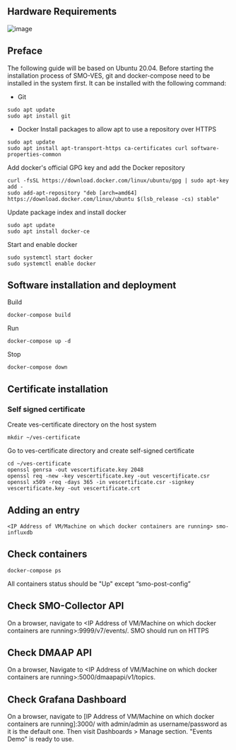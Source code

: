 ## Hardware Requirements
![image](https://github.com/bmw-ece-ntust/internship/assets/145204053/7a502952-ddf7-46a4-a72e-8510309d9793)

## Preface
The following guide will be based on Ubuntu 20.04.
Before starting the installation process of SMO-VES, git and docker-compose need to be
installed in the system first. It can be installed with the following command:
* Git
```
sudo apt update
sudo apt install git
```
* Docker
Install packages to allow apt to use a repository over HTTPS
```
sudo apt update
sudo apt install apt-transport-https ca-certificates curl software-properties-common
```
Add docker's official GPG key and add the Docker repository
```
curl -fsSL https://download.docker.com/linux/ubuntu/gpg | sudo apt-key add -
sudo add-apt-repository "deb [arch=amd64] https://download.docker.com/linux/ubuntu $(lsb_release -cs) stable"
```
Update package index and install docker
```
sudo apt update
sudo apt install docker-ce
```
Start and enable docker
```
sudo systemctl start docker
sudo systemctl enable docker
```

## Software installation and deployment
Build
```
docker-compose build
```
Run
```
docker-compose up -d
```
Stop
```
docker-compose down
```
## Certificate installation
### Self signed certificate
Create ves-certificate directory on the host system
```
mkdir ~/ves-certificate
```
Go to ves-certificate directory and create self-signed certificate
```
cd ~/ves-certificate
openssl genrsa -out vescertificate.key 2048
openssl req -new -key vescertificate.key -out vescertificate.csr
openssl x509 -req -days 365 -in vescertificate.csr -signkey vescertificate.key -out vescertificate.crt
```
## Adding an entry
```
<IP Address of VM/Machine on which docker containers are running> smo-influxdb
```
## Check containers
```
docker-compose ps
```
All containers status should be "Up" except “smo-post-config”
## Check SMO-Collector API
On a browser, navigate to <IP Address of VM/Machine on which docker containers are running>:9999/v7/events/. 
SMO should run on HTTPS
## Check DMAAP API
On a browser, Navigate to <IP Address of VM/Machine on which docker containers are running>:5000/dmaapapi/v1/topics.
## Check Grafana Dashboard
On a browser, navigate to [IP Address of VM/Machine on which docker containers are running]:3000/  with admin/admin as username/password as it is the default one.
Then visit Dashboards > Manage section. "Events Demo" is ready to use.
